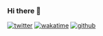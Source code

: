 ### Hi there 👋

[![twitter](https://img.shields.io/twitter/follow/nipeno?label=followers&logo=twitter&color=%23007ec6&style=plastic)](https://twitter.com/nipeno)
[![wakatime](https://wakatime.com/badge/user/401d4c64-86b1-47c5-9952-c429885246f3.svg)](https://wakatime.com/@401d4c64-86b1-47c5-9952-c429885246f3)
[![github](https://img.shields.io/github/followers/nipeno?logo=github&style=plastic)](https://github.com/nipeno?tab=followers)

<!--
**Nipeno/nipeno** is a ✨ _special_ ✨ repository because its `README.md` (this file) appears on your GitHub profile.

Here are some ideas to get you started:

- 🔭 I’m currently working on ...
- 🌱 I’m currently learning ...
- 👯 I’m looking to collaborate on ...
- 🤔 I’m looking for help with ...
- 💬 Ask me about ...
- 📫 How to reach me: ...
- 😄 Pronouns: ...
- ⚡ Fun fact: ...
-->
